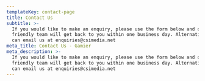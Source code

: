 ```yaml
---
templateKey: contact-page
title: Contact Us
subtitle: >-
  If you would like to make an enquiry, please use the form below and our
  friendly team will get back to you within one business day. Alternatively, you
  can email us at enquiries@csimedia.net
meta_title: Contact Us - Gamier
meta_description: >-
  If you would like to make an enquiry, please use the form below and our
  friendly team will get back to you within one business day. Alternatively, you
  can email us at enquiries@csimedia.net
---
```


